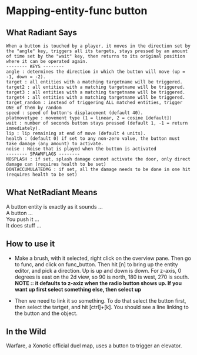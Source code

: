 Mapping-entity-func button
==========================

What Radiant Says
-----------------

    When a button is touched by a player, it moves in the direction set by the "angle" key, triggers all its targets, stays pressed by an amount of time set by the "wait" key, then returns to its original position where it can be operated again.
    -------- KEYS --------
    angle : determines the direction in which the button will move (up = -1, down = -2).
    target : all entities with a matching targetname will be triggered.
    target2 : all entities with a matching targetname will be triggered.
    target3 : all entities with a matching targetname will be triggered.
    target4 : all entities with a matching targetname will be triggered.
    target_random : instead of triggering ALL matched entities, trigger ONE of them by random
    speed : speed of button's displacement (default 40).
    platmovetype : movement type (1 = linear, 2 = cosine [default])
    wait : number of seconds button stays pressed (default 1, -1 = return immediately).
    lip : lip remaining at end of move (default 4 units).
    health : (default 0) if set to any non-zero value, the button must take damage (any amount) to activate.
    noise : Noise that is played when the button is activated
    -------- SPAWNFLAGS --------
    NOSPLASH : if set, splash damage cannot activate the door, only direct damage can (requires health to be set)
    DONTACCUMULATEDMG : if set, all the damage needs to be done in one hit (requires health to be set)

What NetRadiant Means
---------------------

A button entity is exactly as it sounds …  
A button …  
You push it …  
It does stuff …  

How to use it
-------------

-   Make a brush, with it selected, right click on the overview pane. Then go to func, and click on func\_button. Then hit [n] to bring up the entity editor, and pick a direction. Up is up and down is down. For z-axis, 0 degrees is east on the 2d view, so 90 is north, 180 is west, 270 is south. **NOTE :: it defaults to z-axiz when the radio button shows up. If you want up first select something else, then select up**

-   Then we need to link it so something. To do that select the button first, then select the tartget, and hit [ctrl]+[k]. You should see a line linking to the button and the object.

In the Wild
-----------

Warfare, a Xonotic official duel map, uses a button to trigger an elevator.